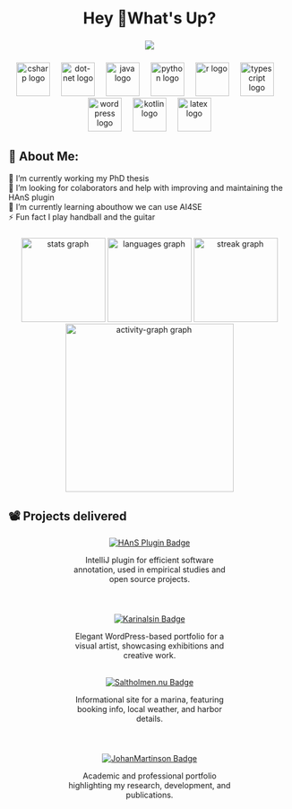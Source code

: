 <h1 align="center">Hey 👋What's Up?</h1>

###

<div align="center">
  <img src="https://visitor-badge.laobi.icu/badge?page_id=johmara.johmara&"  />
</div>

###

<div align="center">
  <img src="https://cdn.jsdelivr.net/gh/devicons/devicon/icons/csharp/csharp-original.svg" height="60" alt="csharp logo"  />
  <img width="12" />
  <img src="https://cdn.simpleicons.org/dotnet/512BD4" height="60" alt="dot-net logo"  />
  <img width="12" />
  <img src="https://cdn.jsdelivr.net/gh/devicons/devicon/icons/java/java-original.svg" height="60" alt="java logo"  />
  <img width="12" />
  <img src="https://cdn.jsdelivr.net/gh/devicons/devicon/icons/python/python-original.svg" height="60" alt="python logo"  />
  <img width="12" />
  <img src="https://cdn.simpleicons.org/r/276DC3" height="60" alt="r logo"  />
  <img width="12" />
  <img src="https://cdn.jsdelivr.net/gh/devicons/devicon/icons/typescript/typescript-original.svg" height="60" alt="typescript logo"  />
  <img width="12" />
  <img src="https://cdn.jsdelivr.net/gh/devicons/devicon/icons/wordpress/wordpress-original.svg" height="60" alt="wordpress logo"  />
  <img width="12" />
  <img src="https://cdn.jsdelivr.net/gh/devicons/devicon/icons/kotlin/kotlin-original.svg" height="60" alt="kotlin logo"  />
  <img width="12" />
  <img src="https://cdn.jsdelivr.net/gh/devicons/devicon/icons/latex/latex-original.svg" height="60" alt="latex logo"  />
</div>

###

<h2 align="left">💫 About Me:</h2>

<p align="left">🔭 I’m currently working my PhD thesis<br>🤝 I’m looking for colaborators and help with improving and maintaining the HAnS plugin<br>🌱 I’m currently learning abouthow we can use AI4SE<br>⚡ Fun fact I play handball and the guitar</p>

###

<div align="center">
  <img src="https://github-readme-stats.vercel.app/api?username=johmara&hide_title=true&hide_rank=true&show_icons=true&include_all_commits=true&count_private=true&disable_animations=false&theme=graywhite&locale=en&hide_border=true&order=1" height="150" alt="stats graph"  />
  <img src="https://github-readme-stats.vercel.app/api/top-langs?username=johmara&locale=en&hide_title=true&layout=compact&card_width=320&langs_count=5&theme=graywhite&hide_border=true&order=2" height="150" alt="languages graph"  />
  <img src="https://streak-stats.demolab.com?user=johmara&locale=en&mode=daily&theme=graywhite&hide_border=true&border_radius=5&order=3" height="150" alt="streak graph"  />
  <img src="https://github-readme-activity-graph.vercel.app/graph?username=johmara&radius=16&theme=minimal&area=true&order=5&hide_title=false&hide_border=true" height="300" alt="activity-graph graph"  />
</div>

###

<h2 align="left">📽️ Projects delivered</h2>

<div align="center">

<!-- Row 1 --> <div style="display: flex; justify-content: center; gap: 40px; flex-wrap: wrap;">

<!-- HAnS Plugin --> <div style="width: 300px;"> <a href="https://github.com/isselab/HAnS" target="_blank"> <img src="https://img.shields.io/badge/HAnS%20Plugin-JetBrains-blue?style=for-the-badge&logo=intellij-idea" alt="HAnS Plugin Badge" /> </a> <p style="font-size: 14px;">IntelliJ plugin for efficient software annotation, used in empirical studies and open source projects.</p> </div>

<!-- Karinalsin.se --> <div style="width: 300px;"> <a href="https://karinalsin.se" target="_blank"> <img src="https://img.shields.io/badge/Karinalsin.se-WordPress-pink?style=for-the-badge&logo=wordpress" alt="Karinalsin Badge" /> </a> <p style="font-size: 14px;">Elegant WordPress-based portfolio for a visual artist, showcasing exhibitions and creative work.</p> </div>

</div>

<br>

<!-- Row 2 --> <div style="display: flex; justify-content: center; gap: 40px; flex-wrap: wrap;">

<!-- Saltholmen.nu --> <div style="width: 300px;"> <a href="https://saltholmen.nu" target="_blank"> <img src="https://img.shields.io/badge/Saltholmen.nu-WordPress-blueviolet?style=for-the-badge&logo=wordpress" alt="Saltholmen.nu Badge" /> </a> <p style="font-size: 14px;">Informational site for a marina, featuring booking info, local weather, and harbor details.</p> </div>

<!-- johan.martinson.phd --> <div style="width: 300px;"> <a href="https://johan.martinson.phd" target="_blank"> <img src="https://img.shields.io/badge/johan.martinson.phd-GitHub%20Pages-gray?style=for-the-badge&logo=github" alt="JohanMartinson Badge" /> </a> <p style="font-size: 14px;">Academic and professional portfolio highlighting my research, development, and publications.</p> </div>

</div>

</div>
